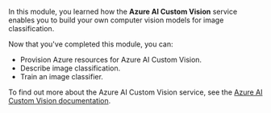 In this module, you learned how the **Azure AI Custom Vision** service enables you to build your own computer vision models for image classification.

Now that you've completed this module, you can:

- Provision Azure resources for Azure AI Custom Vision.
- Describe image classification.
- Train an image classifier.

To find out more about the Azure AI Custom Vision service, see the [Azure AI Custom Vision documentation](/azure/cognitive-services/custom-vision-service/).